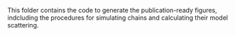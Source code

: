 This folder contains the code to generate the publication-ready figures, indcluding the procedures for simulating chains and calculating their model scattering.
